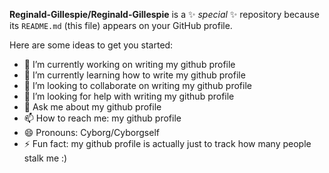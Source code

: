 **Reginald-Gillespie/Reginald-Gillespie** is a ✨ _special_ ✨ repository because its `README.md` (this file) appears on your GitHub profile.

Here are some ideas to get you started:

- 🔭 I’m currently working on writing my github profile
- 🌱 I’m currently learning how to write my github profile
- 👯 I’m looking to collaborate on writing my github profile
- 🤔 I’m looking for help with writing my github profile
- 💬 Ask me about my github profile
- 📫 How to reach me: my github profile
- 😄 Pronouns: Cyborg/Cyborgself
- ⚡ Fun fact: my github profile is actually just to track how many people stalk me :)
